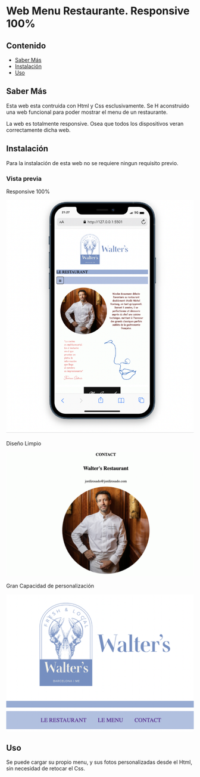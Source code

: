# Web Menu Restaurante. Responsive 100%

## Contenido

- [Saber Más](#about)
- [Instalación](#getting_started)
- [Uso](#usage)


## Saber Más <a name = "about"></a>

Esta web esta contruida con Html y Css esclusivamente.
Se H aconstruido una web funcional para poder mostrar el menu de un restaurante.

La web es totalmente responsive. Osea que todos los dispositivos veran correctamente dicha web.
## Instalación<a name = "getting_started"></a>

Para la instalación de esta web no se requiere ningun requisito previo.


### Vista previa


Responsive 100%

![Screenshot](img/pantalla%20responsive.png)

Diseño Limpio

![Screenshot](img/chefreadme.png)

Gran Capacidad de personalización

![Screenshot](img/capacidad%20de%20personalizacion.png)


## Uso <a name = "usage"></a>

Se puede cargar su propio menu, y sus fotos personalizadas desde el Html, sin necesidad de retocar el Css.
